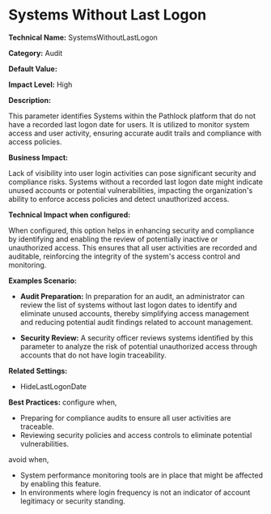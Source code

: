# Systems Without Last Logon

**Technical Name:** SystemsWithoutLastLogon

**Category:** Audit

**Default Value:** 

**Impact Level:** High

**Description:**

This parameter identifies Systems within the Pathlock platform that do not have a recorded last logon date for users. It is utilized to monitor system access and user activity, ensuring accurate audit trails and compliance with access policies.

**Business Impact:**

Lack of visibility into user login activities can pose significant security and compliance risks. Systems without a recorded last logon date might indicate unused accounts or potential vulnerabilities, impacting the organization's ability to enforce access policies and detect unauthorized access.

**Technical Impact when configured:**

When configured, this option helps in enhancing security and compliance by identifying and enabling the review of potentially inactive or unauthorized access. This ensures that all user activities are recorded and auditable, reinforcing the integrity of the system's access control and monitoring.

**Examples Scenario:**

- **Audit Preparation:** In preparation for an audit, an administrator can review the list of systems without last logon dates to identify and eliminate unused accounts, thereby simplifying access management and reducing potential audit findings related to account management.
  
- **Security Review:** A security officer reviews systems identified by this parameter to analyze the risk of potential unauthorized access through accounts that do not have login traceability.

**Related Settings:**

- HideLastLogonDate

**Best Practices:** configure when,

- Preparing for compliance audits to ensure all user activities are traceable.
- Reviewing security policies and access controls to eliminate potential vulnerabilities.

avoid when,

- System performance monitoring tools are in place that might be affected by enabling this feature.
- In environments where login frequency is not an indicator of account legitimacy or security standing.